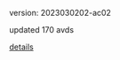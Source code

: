 version: 2023030202-ac02

updated 170 avds

[details](https://github.com/0x74f917491bfa7ebfa379/ali_avd_db/blob/master/change_log/2023/03/02/02/ac02.txt)